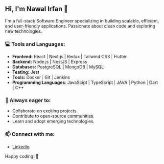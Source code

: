 ## Hi, I'm Nawal Irfan 👋

I'm a full-stack Software Engineer specializing in building scalable, efficient, and user-friendly applications. Passionate about clean code and exploring new technologies.

### 💻 Tools and Languages:

* **Frontend:** React | Next.js | Redux | Tailwind CSS | Flutter
* **Backend:** Node.js | NestJS | Express
* **Databases:** PostgreSQL | MongoDB | MySQL
* **Testing:** Jest
* **Tools:** Docker | Git | Jenkins
* **Programming Languages**: JavaScipt | TypeScript | JAVA | Python | Dart | C++

### 🌱 Always eager to:

* Collaborate on exciting projects.
* Contribute to open-source communities.
* Learn and adopt emerging technologies.

### 📫 Connect with me:

* [LinkedIn](https://www.linkedin.com/in/nawal-irfan)

Happy coding! 🚀
